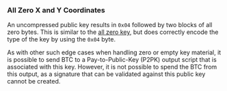 ### All Zero X and Y Coordinates

An uncompressed public key results in `0x04` followed by two blocks of all zero bytes. This is similar to the [all zero key](https://burned.money/transaction/347939105c1c90282698ef83d59d525aa5022002318949cb6c9dde271535432f), but does correctly encode the type of the key by using the `0x04` byte.

As with other such edge cases when handling zero or empty key material, it is possible to send BTC to a Pay-to-Public-Key (P2PK) output script that is associated with this key. However, it is not possible to spend the BTC from this output, as a signature that can be validated against this public key cannot be created.
